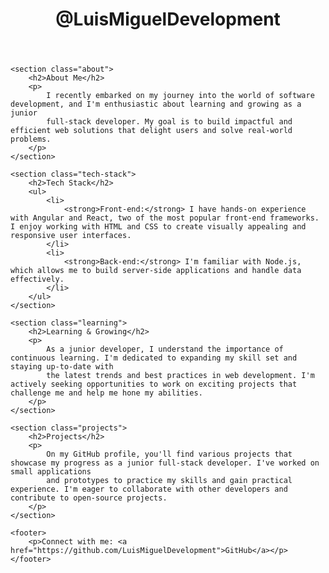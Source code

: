 <!DOCTYPE html>
<html lang="en">
<head>
    <meta charset="UTF-8">
    <meta name="viewport" content="width=device-width, initial-scale=1.0">
    <title>@LuisMiguelDevelopment - GitHub Profile</title>
    <link rel="stylesheet" href="styles.css"> <!-- You can link to your custom CSS file if needed -->
</head>
<body>
    <header>
        <h1>@LuisMiguelDevelopment</h1>
    </header>
    
    <section class="about">
        <h2>About Me</h2>
        <p>
            I recently embarked on my journey into the world of software development, and I'm enthusiastic about learning and growing as a junior
            full-stack developer. My goal is to build impactful and efficient web solutions that delight users and solve real-world problems.
        </p>
    </section>
    
    <section class="tech-stack">
        <h2>Tech Stack</h2>
        <ul>
            <li>
                <strong>Front-end:</strong> I have hands-on experience with Angular and React, two of the most popular front-end frameworks. I enjoy working with HTML and CSS to create visually appealing and responsive user interfaces.
            </li>
            <li>
                <strong>Back-end:</strong> I'm familiar with Node.js, which allows me to build server-side applications and handle data effectively.
            </li>
        </ul>
    </section>
    
    <section class="learning">
        <h2>Learning & Growing</h2>
        <p>
            As a junior developer, I understand the importance of continuous learning. I'm dedicated to expanding my skill set and staying up-to-date with
            the latest trends and best practices in web development. I'm actively seeking opportunities to work on exciting projects that challenge me and help me hone my abilities.
        </p>
    </section>
    
    <section class="projects">
        <h2>Projects</h2>
        <p>
            On my GitHub profile, you'll find various projects that showcase my progress as a junior full-stack developer. I've worked on small applications
            and prototypes to practice my skills and gain practical experience. I'm eager to collaborate with other developers and contribute to open-source projects.
        </p>
    </section>
    
    <footer>
        <p>Connect with me: <a href="https://github.com/LuisMiguelDevelopment">GitHub</a></p>
    </footer>
</body>
</html>
